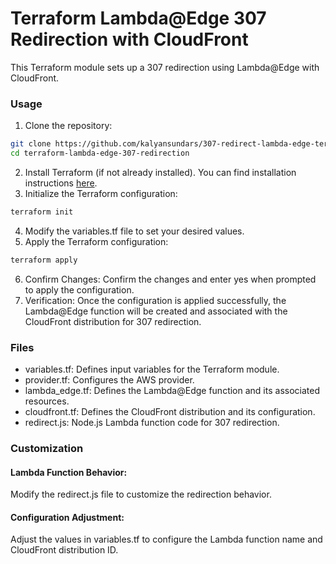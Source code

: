 # Terraform Lambda@Edge 307 Redirection with CloudFront

This Terraform module sets up a 307 redirection using Lambda@Edge with CloudFront.

### Usage

1. Clone the repository:

```bash
git clone https://github.com/kalyansundars/307-redirect-lambda-edge-terraform.git
cd terraform-lambda-edge-307-redirection
```

2. Install Terraform (if not already installed). You can find installation instructions [here](https://developer.hashicorp.com/terraform/tutorials/aws-get-started/install-cli).
3. Initialize the Terraform configuration:
```bash
terraform init
```
4. Modify the variables.tf file to set your desired values.
5. Apply the Terraform configuration:
```bash
terraform apply
```
6. Confirm Changes:
Confirm the changes and enter yes when prompted to apply the configuration.
7. Verification:
Once the configuration is applied successfully, the Lambda@Edge function will be created and associated with the CloudFront distribution for 307 redirection.

### Files
<ul>
  <li>variables.tf: Defines input variables for the Terraform module.</li>
  <li>provider.tf: Configures the AWS provider.</li>
  <li>lambda_edge.tf: Defines the Lambda@Edge function and its associated resources.</li>
  <li>cloudfront.tf: Defines the CloudFront distribution and its configuration.</li>
  <li>redirect.js: Node.js Lambda function code for 307 redirection.</li>
</ul>

### Customization
#### Lambda Function Behavior:
Modify the redirect.js file to customize the redirection behavior.

#### Configuration Adjustment:
Adjust the values in variables.tf to configure the Lambda function name and CloudFront distribution ID.